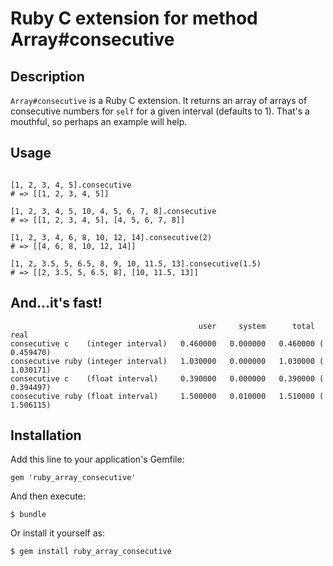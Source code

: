 # Ruby C extension for method Array#consecutive

## Description
   
`Array#consecutive` is a Ruby C extension. It returns an array of arrays of  
consecutive numbers for `self` for a given interval (defaults to 1). That's a mouthful, so perhaps an example will help.

## Usage

```

[1, 2, 3, 4, 5].consecutive
# => [[1, 2, 3, 4, 5]]

[1, 2, 3, 4, 5, 10, 4, 5, 6, 7, 8].consecutive
# => [[1, 2, 3, 4, 5], [4, 5, 6, 7, 8]]

[1, 2, 3, 4, 6, 8, 10, 12, 14].consecutive(2)
# => [[4, 6, 8, 10, 12, 14]]

[1, 2, 3.5, 5, 6.5, 8, 9, 10, 11.5, 13].consecutive(1.5)
# => [[2, 3.5, 5, 6.5, 8], [10, 11.5, 13]]

```

## And...it's fast!

```
                                          user     system      total        real
consecutive c    (integer interval)   0.460000   0.000000   0.460000 (  0.459470)
consecutive ruby (integer interval)   1.030000   0.000000   1.030000 (  1.030171)
consecutive c    (float interval)     0.390000   0.000000   0.390000 (  0.394497)
consecutive ruby (float interval)     1.500000   0.010000   1.510000 (  1.506115)   

```
   
## Installation

Add this line to your application's Gemfile:

    gem 'ruby_array_consecutive'

And then execute:

    $ bundle

Or install it yourself as:

    $ gem install ruby_array_consecutive
